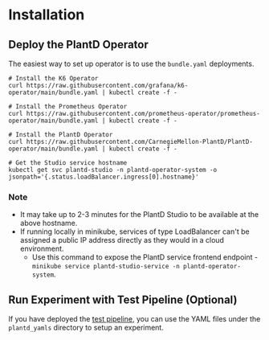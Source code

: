 # Installation

## Deploy the PlantD Operator

The easiest way to set up operator is to use the `bundle.yaml` deployments.

```shell
# Install the K6 Operator
curl https://raw.githubusercontent.com/grafana/k6-operator/main/bundle.yaml | kubectl create -f -

# Install the Prometheus Operator
curl https://raw.githubusercontent.com/prometheus-operator/prometheus-operator/main/bundle.yaml | kubectl create -f -

# Install the PlantD Operator
curl https://raw.githubusercontent.com/CarnegieMellon-PlantD/PlantD-operator/main/bundle.yaml | kubectl create -f - 

# Get the Studio service hostname
kubectl get svc plantd-studio -n plantd-operator-system -o jsonpath='{.status.loadBalancer.ingress[0].hostname}'
```

### Note
* It may take up to 2-3 minutes for the PlantD Studio to be available at the above hostname.
* If running locally in minikube, services of type LoadBalancer can't be assigned a public IP address directly as they would in a cloud environment. 
    * Use this command to expose the PlantD service frontend endpoint - `minikube service plantd-studio-service -n plantd-operator-system`.

## Run Experiment with Test Pipeline (Optional)

If you have deployed the [test pipeline](/docs/tutorial/test-pipeline), you can use the YAML files under the `plantd_yamls` directory to setup an experiment.
